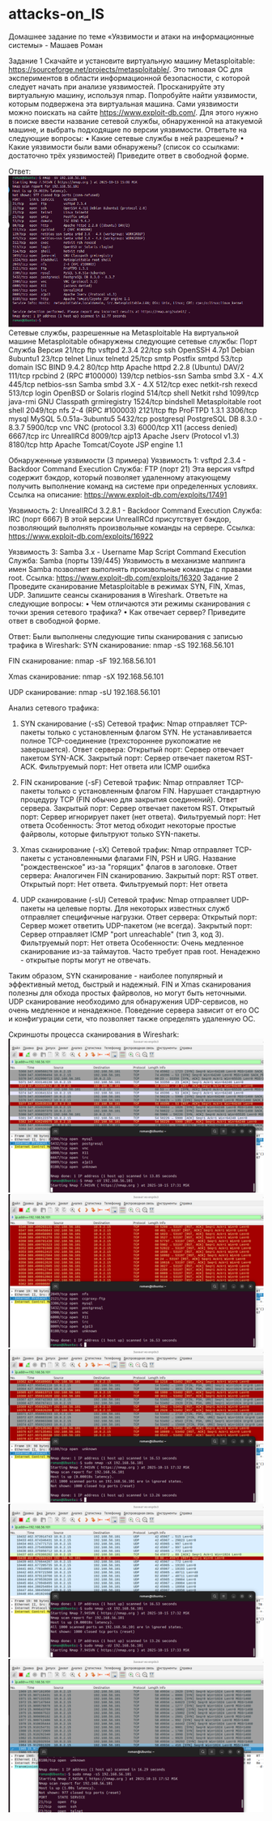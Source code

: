 # attacks-on_IS

Домашнее задание по теме «Уязвимости и атаки на информационные системы» - Машаев Роман

Задание 1
Скачайте и установите виртуальную машину Metasploitable: https://sourceforge.net/projects/metasploitable/.
Это типовая ОС для экспериментов в области информационной безопасности, с которой следует начать при анализе уязвимостей.
Просканируйте эту виртуальную машину, используя nmap.
Попробуйте найти уязвимости, которым подвержена эта виртуальная машина.
Сами уязвимости можно поискать на сайте https://www.exploit-db.com/.
Для этого нужно в поиске ввести название сетевой службы, обнаруженной на атакуемой машине, и выбрать подходящие по версии уязвимости.
Ответьте на следующие вопросы:
•	Какие сетевые службы в ней разрешены?
•	Какие уязвимости были вами обнаружены? (список со ссылками: достаточно трёх уязвимостей)
Приведите ответ в свободной форме.


Ответ:
![Скриншот результатов сканирования]( https://github.com/Mazaich/attacks-on_IS/blob/main/Снимок%20экрана%20от%202025-10-13%2015-11-03.png?raw=true)
Сетевые службы, разрешенные на Metasploitable
На виртуальной машине Metasploitable обнаружены следующие сетевые службы:
Порт	Служба	Версия
21/tcp	ftp	vsftpd 2.3.4
22/tcp	ssh	OpenSSH 4.7p1 Debian 8ubuntu1
23/tcp	telnet	Linux telnetd
25/tcp	smtp	Postfix smtpd
53/tcp	domain	ISC BIND 9.4.2
80/tcp	http	Apache httpd 2.2.8 (Ubuntu) DAV/2
111/tcp	rpcbind	2 (RPC #100000)
139/tcp	netbios-ssn	Samba smbd 3.X - 4.X
445/tcp	netbios-ssn	Samba smbd 3.X - 4.X
512/tcp	exec	netkit-rsh rexecd
513/tcp	login	OpenBSD or Solaris rlogind
514/tcp	shell	Netkit rshd
1099/tcp	java-rmi	GNU Classpath grmiregistry
1524/tcp	bindshell	Metasploitable root shell
2049/tcp	nfs	2-4 (RPC #100003)
2121/tcp	ftp	ProFTPD 1.3.1
3306/tcp	mysql	MySQL 5.0.51a-3ubuntu5
5432/tcp	postgresql	PostgreSQL DB 8.3.0 - 8.3.7
5900/tcp	vnc	VNC (protocol 3.3)
6000/tcp	X11	(access denied)
6667/tcp	irc	UnrealIRCd
8009/tcp	ajp13	Apache Jserv (Protocol v1.3)
8180/tcp	http	Apache Tomcat/Coyote JSP engine 1.1

Обнаруженные уязвимости (3 примера)
Уязвимость 1: vsftpd 2.3.4 - Backdoor Command Execution
Служба: FTP (порт 21)
 Эта версия vsftpd содержит бэкдор, который позволяет удаленному атакующему получить выполнение команд на системе при определенных условиях.
Ссылка на описание: https://www.exploit-db.com/exploits/17491

Уязвимость 2: UnrealIRCd 3.2.8.1 - Backdoor Command Execution
Служба: IRC (порт 6667)
 В этой версии UnrealIRCd присутствует бэкдор, позволяющий выполнять произвольные команды на сервере.
Ссылка: https://www.exploit-db.com/exploits/16922

Уязвимость 3: Samba 3.x - Username Map Script Command Execution
Служба: Samba (порты 139/445)
Уязвимость в механизме маппинга имен Samba позволяет выполнять произвольные команды с правами root.
Ссылка: https://www.exploit-db.com/exploits/16320
Задание 2
Проведите сканирование Metasploitable в режимах SYN, FIN, Xmas, UDP.
Запишите сеансы сканирования в Wireshark.
Ответьте на следующие вопросы:
•	Чем отличаются эти режимы сканирования с точки зрения сетевого трафика?
•	Как отвечает сервер?
Приведите ответ в свободной форме.

Ответ:
Были выполнены следующие типы сканирования с записью трафика в Wireshark:
SYN сканирование: nmap -sS 192.168.56.101

FIN сканирование: nmap -sF 192.168.56.101

Xmas сканирование: nmap -sX 192.168.56.101

UDP сканирование: nmap -sU 192.168.56.101

Анализ сетевого трафика:

1. SYN сканирование (-sS) Сетевой трафик:  Nmap отправляет TCP-пакеты только с установленным флагом SYN. Не устанавливается полное TCP-соединение (трехстороннее рукопожатие не завершается). Ответ сервера: Открытый порт: Сервер отвечает пакетом SYN-ACK. Закрытый порт: Сервер отвечает пакетом RST-ACK. Фильтруемый порт: Нет ответа или ICMP ошибка

2. FIN сканирование (-sF)
Сетевой трафик: Nmap отправляет TCP-пакеты только с установленным флагом FIN. Нарушает стандартную процедуру TCP (FIN обычно для закрытия соединений). Ответ сервера. Закрытый порт: Сервер отвечает пакетом RST. Открытый порт: Сервер игнорирует пакет (нет ответа). Фильтруемый порт: Нет ответа
Особенность: Этот метод обходит некоторые простые файрволы, которые фильтруют только SYN-пакеты.

3. Xmas сканирование (-sX)
Сетевой трафик: Nmap отправляет TCP-пакеты с установленными флагами FIN, PSH и URG. Название "рождественское" из-за "горящих" флагов в заголовке. Ответ сервера: Аналогичен FIN сканированию. Закрытый порт: RST ответ. Открытый порт: Нет ответа. Фильтруемый порт: Нет ответа

4. UDP сканирование (-sU)
Сетевой трафик: Nmap отправляет UDP-пакеты на целевые порты. Для некоторых известных служб отправляет специфичные нагрузки.
Ответ сервера: Открытый порт: Сервер может ответить UDP-пакетом (не всегда). Закрытый порт: Сервер отправляет ICMP "port unreachable" (тип 3, код 3). Фильтруемый порт: Нет ответа
Особенности: Очень медленное сканирование из-за таймаутов. Часто требует прав root. Ненадежно - открытые порты могут не отвечать.

Таким образом, SYN сканирование - наиболее популярный и эффективный метод, быстрый и надежный. FIN и Xmas сканирования полезны для обхода простых файрволов, но могут быть неточными. UDP сканирование необходимо для обнаружения UDP-сервисов, но очень медленное и ненадежное. Поведение сервера зависит от его ОС и конфигурации сети, что позволяет также определять удаленную ОС. 

Скриншоты процесса сканирования в Wireshark:
![Скриншот](https://github.com/Mazaich/attacks-on_IS/blob/main/Снимок%20экрана%20от%202025-10-15%2017-31-32.png?raw=true)
![Скриншот](https://github.com/Mazaich/attacks-on_IS/blob/main/Снимок%20экрана%20от%202025-10-15%2017-32-07.png?raw=true)
![Скриншот]( https://github.com/Mazaich/attacks-on_IS/blob/main/Снимок%20экрана%20от%202025-10-15%2017-32-43.png?raw=true)
![Скриншот]( https://github.com/Mazaich/attacks-on_IS/blob/main/Снимок%20экрана%20от%202025-10-15%2017-33-19.png?raw=true)
![Скриншот]( https://github.com/Mazaich/attacks-on_IS/blob/main/Снимок%20экрана%20от%202025-10-15%2017-53-29.png?raw=true)
